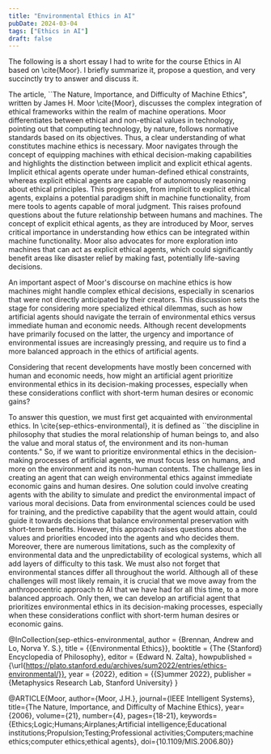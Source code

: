 ```yaml
---
title: "Environmental Ethics in AI"
pubDate: 2024-03-04
tags: ["Ethics in AI"]
draft: false
---
```


The following is a short essay I had to write for the course Ethics in AI based on \cite{Moor}. I briefly summarize it, propose a question, and very succinctly try to answer and discuss it.

The article, ``The Nature, Importance, and Difficulty of Machine Ethics", written by James H. Moor \cite{Moor}, discusses the complex integration of ethical frameworks within the realm of machine operations. Moor differentiates between ethical and non-ethical values in technology, pointing out that computing technology, by nature, follows normative standards based on its objectives. Thus, a clear understanding of what constitutes machine ethics is necessary. Moor navigates through the concept of equipping machines with ethical decision-making capabilities and highlights the distinction between implicit and explicit ethical agents. Implicit ethical agents operate under human-defined ethical constraints, whereas explicit ethical agents are capable of autonomously reasoning about ethical principles. This progression, from implicit to explicit ethical agents, explains a potential paradigm shift in machine functionality, from mere tools to agents capable of moral judgment. This raises profound questions about the future relationship between humans and machines. The concept of explicit ethical agents, as they are introduced by Moor, serves critical importance in understanding how ethics can be integrated within machine functionality. Moor also advocates for more exploration into machines that can act as explicit ethical agents, which could significantly benefit areas like disaster relief by making fast, potentially life-saving decisions.

An important aspect of Moor's discourse on machine ethics is how machines might handle complex ethical decisions, especially in scenarios that were not directly anticipated by their creators. This discussion sets the stage for considering more specialized ethical dilemmas, such as how artificial agents should navigate the terrain of environmental ethics versus immediate human and economic needs. Although recent developments have primarily focused on the latter, the urgency and importance of environmental issues are increasingly pressing, and require us to find a more balanced approach in the ethics of artificial agents.

Considering that recent developments have mostly been concerned with human and economic needs, how might an artificial agent prioritize environmental ethics in its decision-making processes, especially when these considerations conflict with short-term human desires or economic gains?

To answer this question, we must first get acquainted with environmental ethics. In \cite{sep-ethics-environmental}, it is defined as ``the discipline in philosophy that studies the moral relationship of human beings to, and also the value and moral status of, the environment and its non-human contents." So, if we want to prioritize environmental ethics in the decision-making processes of artificial agents, we must focus less on humans, and more on the environment and its non-human contents. The challenge lies in creating an agent that can weigh environmental ethics against immediate economic gains and human desires. One solution could involve creating agents with the ability to simulate and predict the environmental impact of various moral decisions. Data from environmental sciences could be used for training, and the predictive capability that the agent would attain, could guide it towards decisions that balance environmental preservation with short-term benefits. However, this approach raises questions about the values and priorities encoded into the agents and who decides them. Moreover, there are numerous limitations, such as the complexity of environmental data and the unpredictability of ecological systems, which all add layers of difficulty to this task. We must also not forget that environmental stances differ all throughout the world. Although all of these challenges will most likely remain, it is crucial that we move away from the anthropocentric approach to AI that we have had for all this time, to a more balanced approach. Only then, we can develop an artificial agent that prioritizes environmental ethics in its decision-making processes, especially when these considerations conflict with short-term human desires or economic gains.

@InCollection{sep-ethics-environmental,
	author       =	{Brennan, Andrew and Lo, Norva Y. S.},
	title        =	{{Environmental Ethics}},
	booktitle    =	{The {Stanford} Encyclopedia of Philosophy},
	editor       =	{Edward N. Zalta},
	howpublished =	{\url{https://plato.stanford.edu/archives/sum2022/entries/ethics-environmental/}},
	year         =	{2022},
	edition      =	{{S}ummer 2022},
	publisher    =	{Metaphysics Research Lab, Stanford University}
}

@ARTICLE{Moor,
  author={Moor, J.H.},
  journal={IEEE Intelligent Systems}, 
  title={The Nature, Importance, and Difficulty of Machine Ethics}, 
  year={2006},
  volume={21},
  number={4},
  pages={18-21},
  keywords={Ethics;Logic;Humans;Airplanes;Artificial intelligence;Educational institutions;Propulsion;Testing;Professional activities;Computers;machine ethics;computer ethics;ethical agents},
  doi={10.1109/MIS.2006.80}}
